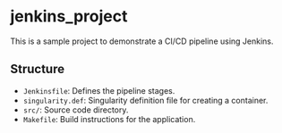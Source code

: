 # jenkins_project

This is a sample project to demonstrate a CI/CD pipeline using Jenkins.

## Structure

- `Jenkinsfile`: Defines the pipeline stages.
- `singularity.def`: Singularity definition file for creating a container.
- `src/`: Source code directory.
- `Makefile`: Build instructions for the application.

